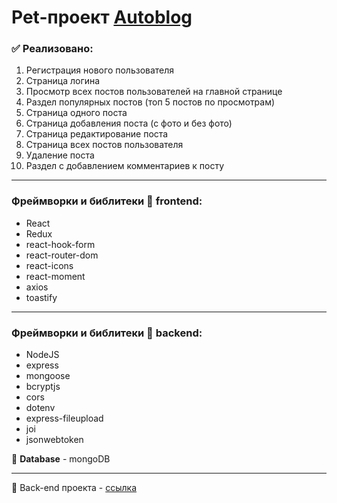 # Pet-проект [Autoblog](https://nikchum.github.io/Autoblog-frontend/)

### **:white_check_mark: Реализовано:**

1. Регистрация нового пользователя
2. Страница логина
3. Просмотр всех постов пользователей на главной странице
4. Раздел популярных постов (топ 5 постов по просмотрам)
5. Страница одного поста
6. Страница добавления поста (с фото и без фото)
7. Страница редактирование поста
8. Страница всех постов пользователя
9. Удаление поста
10. Раздел с добавлением комментариев к посту

___

### Фреймворки и библитеки :full_moon_with_face: **frontend:**
- React
- Redux
- react-hook-form
- react-router-dom
- react-icons
- react-moment
- axios
- toastify
___
### Фреймворки и библитеки :new_moon_with_face: **backend:**
- NodeJS
- express
- mongoose
- bcryptjs
- cors
- dotenv
- express-fileupload
- joi
- jsonwebtoken

:floppy_disk: **Database** - mongoDB
___
:new_moon_with_face: Back-end проекта - [ссылка](https://github.com/nikchum/Autoblog-backend)
